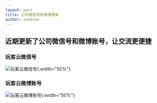 ```yaml
---
layout: post
title: 公司微信号和微博更新
author: onekook
---
```


## 近期更新了公司微信号和微博账号，让交流更便捷

### 玩客云微信号

![玩客云微信号](https://cdn.jsdelivr.net/gh/ONEKOOK/onekook.github.io/img/onekook/wechat.jpeg){:width="50%"}

### 玩客云微博账号

![玩客云微博账号](https://cdn.jsdelivr.net/gh/ONEKOOK/onekook.github.io/img/onekook/weibo.jpeg){:width="50%"}
